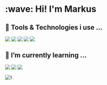 <h1>:wave: Hi! I'm Markus </h1>


<h2> 🔧 Tools & Technologies i use ...</h2>

![](https://img.shields.io/badge/OS-Ubuntu-informational?style=flat&logo=ubuntu&logoColor=white&color=e95420)
![](https://img.shields.io/badge/Code-Java-informational?style=flat&logo=java&logoColor=white&color=377496)
![](https://img.shields.io/badge/Code-Spring-informational?style=flat&logo=spring&logoColor=white&color=6db33f)
![](https://img.shields.io/badge/Code-JavaScript-informational?style=flat&logo=javascript&logoColor=white&color=f5df1e)
![](https://img.shields.io/badge/Code-Python-informational?style=flat&logo=python&logoColor=white&color=3c76ab)

<h2> 🌱 I’m currently learning ... </h2>

![](https://img.shields.io/badge/Udacity-DataEngineer-informational?style=flat&logo=udacity&logoColor=white&color=59b4e4)
![](https://img.shields.io/badge/Code-Angular-informational?style=flat&logo=angular&logoColor=white&color=dd2630)
![](https://img.shields.io/badge/Code-Flutter-informational?style=flat&logo=flutter&logoColor=white&color=2f569b)

![1](https://github-readme-stats.vercel.app/api/top-langs/?username=oldrover&theme=blue-green)


<!---
oldrover/oldrover is a ✨ special ✨ repository because its `README.md` (this file) appears on your GitHub profile.
You can click the Preview link to take a look at your changes.
--->
